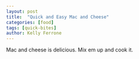 ```yaml
---
layout: post
title:  "Quick and Easy Mac and Cheese"
categories: [food]
tags: [quick-bites]
author: Kelly Ferrone
---
```


Mac and cheese is delicious. Mix em up and cook it. 